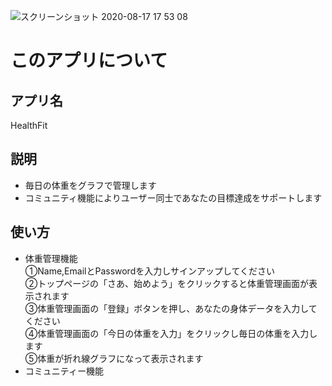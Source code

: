 ![スクリーンショット 2020-08-17 17 53 08](https://user-images.githubusercontent.com/67052090/90377147-847ff400-e0b2-11ea-9511-b5f591e042fb.png)



# このアプリについて
## アプリ名
HealthFit
## 説明
* 毎日の体重をグラフで管理します    
* コミュニティ機能によりユーザー同士であなたの目標達成をサポートします
## 使い方
* 体重管理機能  
①Name,EmailとPasswordを入力しサインアップしてください  
②トップページの「さあ、始めよう」をクリックすると体重管理画面が表示されます  
③体重管理画面の「登録」ボタンを押し、あなたの身体データを入力してください  
④体重管理画面の「今日の体重を入力」をクリックし毎日の体重を入力します  
⑤体重が折れ線グラフになって表示されます  
* コミュニティー機能

